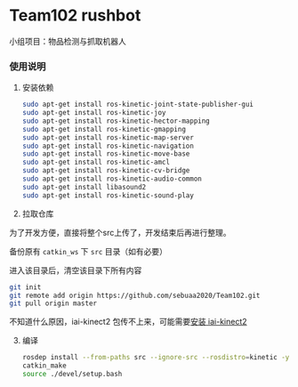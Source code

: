 # Team102 rushbot

小组项目：物品检测与抓取机器人



### 使用说明

1. 安装依赖

   ``` sh
   sudo apt-get install ros-kinetic-joint-state-publisher-gui
   sudo apt-get install ros-kinetic-joy
   sudo apt-get install ros-kinetic-hector-mapping
   sudo apt-get install ros-kinetic-gmapping
   sudo apt-get install ros-kinetic-map-server
   sudo apt-get install ros-kinetic-navigation
   sudo apt-get install ros-kinetic-move-base
   sudo apt-get install ros-kinetic-amcl
   sudo apt-get install ros-kinetic-cv-bridge
   sudo apt-get install ros-kinetic-audio-common
   sudo apt-get install libasound2
   sudo apt-get install ros-kinetic-sound-play
   ```

2. 拉取仓库

  为了开发方便，直接将整个src上传了，开发结束后再进行整理。

  备份原有 `catkin_ws` 下 `src` 目录（如有必要）

  进入该目录后，清空该目录下所有内容

  ``` sh
  git init
  git remote add origin https://github.com/sebuaa2020/Team102.git
  git pull origin master
  ```

  不知道什么原因，iai-kinect2 包传不上来，可能需要[安装 iai-kinect2](https://zhuanlan.zhihu.com/p/134058262)


3. 编译

   ``` sh
   rosdep install --from-paths src --ignore-src --rosdistro=kinetic -y
   catkin_make
   source ./devel/setup.bash
   ```

